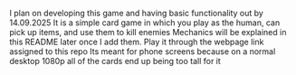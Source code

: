 I plan on developing this game and having basic functionality out by 14.09.2025
It is a simple card game in which you play as the human, can pick up items, and use them to kill enemies
Mechanics will be explained in this README later once I add them.
Play it through the webpage link assigned to this repo
Its meant for phone screens because on a normal desktop 1080p all of the cards end up being too tall for it
